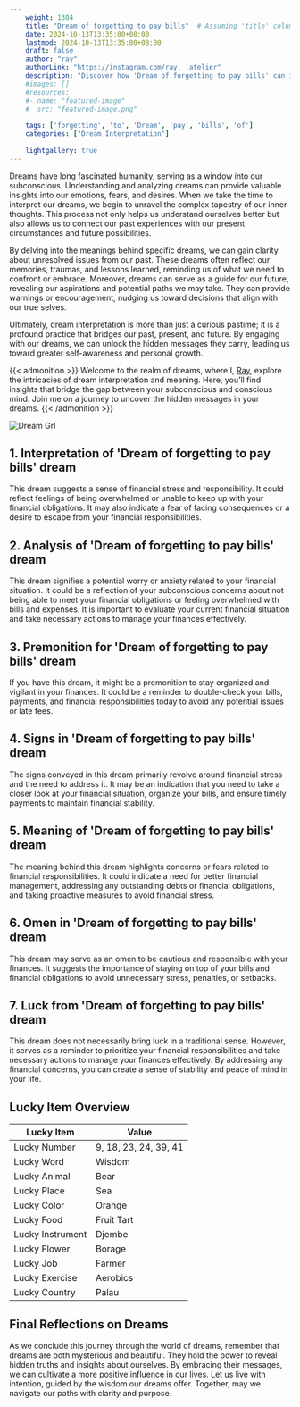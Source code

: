 ```yaml
---
    weight: 1304
    title: "Dream of forgetting to pay bills"  # Assuming 'title' column exists
    date: 2024-10-13T13:35:00+08:00
    lastmod: 2024-10-13T13:35:00+08:00
    draft: false
    author: "ray"
    authorLink: "https://instagram.com/ray._.atelier"
    description: "Discover how 'Dream of forgetting to pay bills' can interpret your future and uncover its significant meanings in your life."
    #images: []
    #resources:
    #- name: "featured-image"
    #  src: "featured-image.png"
    
    tags: ['forgetting', 'to', 'Dream', 'pay', 'bills', 'of']
    categories: ["Dream Interpretation"]
    
    lightgallery: true
---
```

    
Dreams have long fascinated humanity, serving as a window into our subconscious. Understanding and analyzing dreams can provide valuable insights into our emotions, fears, and desires. When we take the time to interpret our dreams, we begin to unravel the complex tapestry of our inner thoughts. This process not only helps us understand ourselves better but also allows us to connect our past experiences with our present circumstances and future possibilities.

By delving into the meanings behind specific dreams, we can gain clarity about unresolved issues from our past. These dreams often reflect our memories, traumas, and lessons learned, reminding us of what we need to confront or embrace. Moreover, dreams can serve as a guide for our future, revealing our aspirations and potential paths we may take. They can provide warnings or encouragement, nudging us toward decisions that align with our true selves.

Ultimately, dream interpretation is more than just a curious pastime; it is a profound practice that bridges our past, present, and future. By engaging with our dreams, we can unlock the hidden messages they carry, leading us toward greater self-awareness and personal growth.

{{< admonition >}}
Welcome to the realm of dreams, where I, [Ray](https://instagram.com/ray._.atelier), explore the intricacies of dream interpretation and meaning. Here, you’ll find insights that bridge the gap between your subconscious and conscious mind. Join me on a journey to uncover the hidden messages in your dreams.
{{< /admonition >}}

![Dream Grl](https://cdn.pixabay.com/photo/2017/11/02/03/35/gothic-2910057_1280.jpg "Dream Grl")

## 1. Interpretation of 'Dream of forgetting to pay bills' dream
 This dream suggests a sense of financial stress and responsibility. It could reflect feelings of being overwhelmed or unable to keep up with your financial obligations. It may also indicate a fear of facing consequences or a desire to escape from your financial responsibilities.

## 2. Analysis of 'Dream of forgetting to pay bills' dream
 This dream signifies a potential worry or anxiety related to your financial situation. It could be a reflection of your subconscious concerns about not being able to meet your financial obligations or feeling overwhelmed with bills and expenses. It is important to evaluate your current financial situation and take necessary actions to manage your finances effectively.

## 3. Premonition for 'Dream of forgetting to pay bills' dream
 If you have this dream, it might be a premonition to stay organized and vigilant in your finances. It could be a reminder to double-check your bills, payments, and financial responsibilities today to avoid any potential issues or late fees.

## 4. Signs in 'Dream of forgetting to pay bills' dream
 The signs conveyed in this dream primarily revolve around financial stress and the need to address it. It may be an indication that you need to take a closer look at your financial situation, organize your bills, and ensure timely payments to maintain financial stability.

## 5. Meaning of 'Dream of forgetting to pay bills' dream
 The meaning behind this dream highlights concerns or fears related to financial responsibilities. It could indicate a need for better financial management, addressing any outstanding debts or financial obligations, and taking proactive measures to avoid financial stress.

## 6. Omen in 'Dream of forgetting to pay bills' dream
 This dream may serve as an omen to be cautious and responsible with your finances. It suggests the importance of staying on top of your bills and financial obligations to avoid unnecessary stress, penalties, or setbacks.

## 7. Luck from 'Dream of forgetting to pay bills' dream
 This dream does not necessarily bring luck in a traditional sense. However, it serves as a reminder to prioritize your financial responsibilities and take necessary actions to manage your finances effectively. By addressing any financial concerns, you can create a sense of stability and peace of mind in your life.

## Lucky Item Overview
| Lucky Item          | Value              |
|---------------|--------------------|
| Lucky Number        | 9, 18, 23, 24, 39, 41  |
| Lucky Word          | Wisdom |
| Lucky Animal        | Bear |
| Lucky Place         | Sea     |
| Lucky Color         | Orange     |
| Lucky Food          | Fruit Tart      |
| Lucky Instrument    | Djembe |
| Lucky Flower        | Borage    |
| Lucky Job           | Farmer       |
| Lucky Exercise      | Aerobics  |
| Lucky Country       | Palau    |


##  Final Reflections on Dreams

As we conclude this journey through the world of dreams, remember that dreams are both mysterious and beautiful. They hold the power to reveal hidden truths and insights about ourselves. By embracing their messages, we can cultivate a more positive influence in our lives. Let us live with intention, guided by the wisdom our dreams offer. Together, may we navigate our paths with clarity and purpose.
